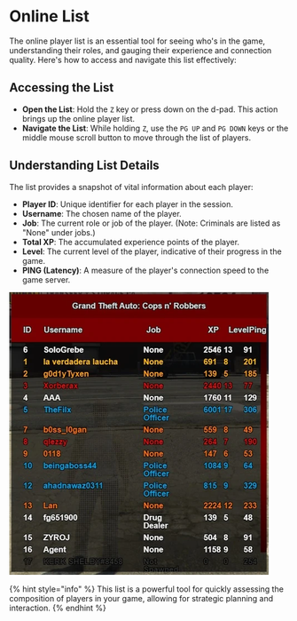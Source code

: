 # Online List

The online player list is an essential tool for seeing who's in the game, understanding their roles, and gauging their experience and connection quality. Here's how to access and navigate this list effectively:

## Accessing the List

* **Open the List**: Hold the `Z` key or press down on the d-pad. This action brings up the online player list.
* **Navigate the List**: While holding `Z`, use the `PG UP` and `PG DOWN` keys or the middle mouse scroll button to move through the list of players.

## Understanding List Details

The list provides a snapshot of vital information about each player:

* **Player ID**: Unique identifier for each player in the session.
* **Username**: The chosen name of the player.
* **Job**: The current role or job of the player. (Note: Criminals are listed as "None" under jobs.)
* **Total XP**: The accumulated experience points of the player.
* **Level**: The current level of the player, indicative of their progress in the game.
* **PING (Latency)**: A measure of the player's connection speed to the game server.

![Online Player List Example](<../../.gitbook/assets/image (7).png>)

{% hint style="info" %}
This list is a powerful tool for quickly assessing the composition of players in your game, allowing for strategic planning and interaction.
{% endhint %}
